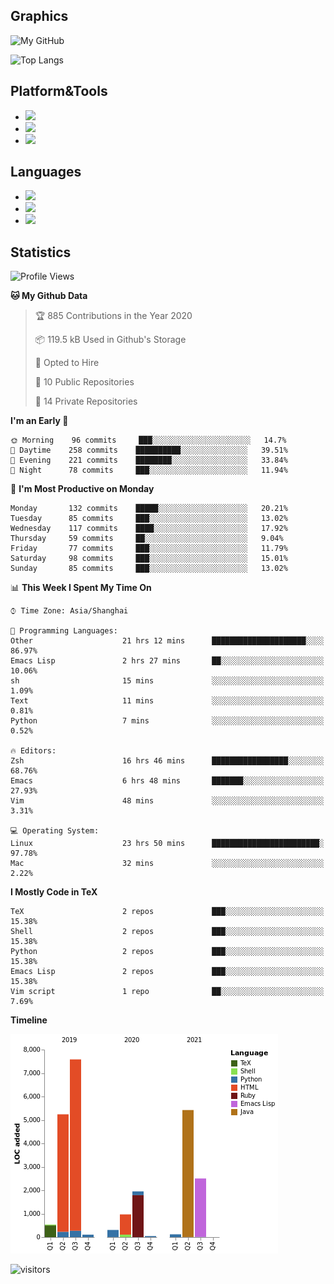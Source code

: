 ## Graphics

![My GitHub](https://github-readme-stats.vercel.app/api?username=SteamedFish&count_private=true&show_icons=true&theme=buefy&include_all_commits=false)

![Top Langs](https://github-readme-stats.vercel.app/api/top-langs/?username=SteamedFish&theme=buefy&hide=ruby&count_private=true&show_icons=true&layout=compact)

## Platform&Tools

* [![](https://img.shields.io/badge/ArchLinux--purple?style=flat-square&logo=ArchLinux)](https://www.archlinux.org/)
* [![](https://img.shields.io/badge/Gentoo-testing-purple?style=flat-square&logo=Gentoo)](https://www.gentoo.org/)
* [![](https://img.shields.io/badge/Doom%20Emacs-28-blue?style=flat-square&logo=Gnu%20emacs&logoColor=white)](https://www.gnu.org/software/emacs/)

## Languages

* [![](https://img.shields.io/badge/-Python-3776AB?style=flat-square&logo=python&logoColor=white)](https://www.python.org/)
* [![](https://img.shields.io/badge/-Bash-00ADD8?style=flat-square&logo=Gnu-bash&logoColor=white)](https://www.gnu.org/software/bash/)
* [![](https://img.shields.io/badge/-Go-00ADD8?style=flat-square&logo=go&logoColor=white)](https://golang.org/)

## Statistics

<!--START_SECTION:waka-->
![Profile Views](http://img.shields.io/badge/Profile%20Views-3-blue)

**🐱 My Github Data** 

> 🏆 885 Contributions in the Year 2020
 > 
> 📦 119.5 kB Used in Github's Storage 
 > 
> 💼 Opted to Hire
 > 
> 📜 10 Public Repositories
 > 
> 🔑 14 Private Repositories 

**I'm an Early 🐤** 

```text
🌞 Morning    96 commits     ███░░░░░░░░░░░░░░░░░░░░░░   14.7% 
🌆 Daytime    258 commits    ██████████░░░░░░░░░░░░░░░   39.51% 
🌃 Evening    221 commits    ████████░░░░░░░░░░░░░░░░░   33.84% 
🌙 Night      78 commits     ███░░░░░░░░░░░░░░░░░░░░░░   11.94%

```
📅 **I'm Most Productive on Monday** 

```text
Monday       132 commits    █████░░░░░░░░░░░░░░░░░░░░   20.21% 
Tuesday      85 commits     ███░░░░░░░░░░░░░░░░░░░░░░   13.02% 
Wednesday    117 commits    ████░░░░░░░░░░░░░░░░░░░░░   17.92% 
Thursday     59 commits     ██░░░░░░░░░░░░░░░░░░░░░░░   9.04% 
Friday       77 commits     ███░░░░░░░░░░░░░░░░░░░░░░   11.79% 
Saturday     98 commits     ███░░░░░░░░░░░░░░░░░░░░░░   15.01% 
Sunday       85 commits     ███░░░░░░░░░░░░░░░░░░░░░░   13.02%

```


📊 **This Week I Spent My Time On** 

```text
⌚︎ Time Zone: Asia/Shanghai

💬 Programming Languages: 
Other                    21 hrs 12 mins      █████████████████████░░░░   86.97% 
Emacs Lisp               2 hrs 27 mins       ██░░░░░░░░░░░░░░░░░░░░░░░   10.06% 
sh                       15 mins             ░░░░░░░░░░░░░░░░░░░░░░░░░   1.09% 
Text                     11 mins             ░░░░░░░░░░░░░░░░░░░░░░░░░   0.81% 
Python                   7 mins              ░░░░░░░░░░░░░░░░░░░░░░░░░   0.52%

🔥 Editors: 
Zsh                      16 hrs 46 mins      █████████████████░░░░░░░░   68.76% 
Emacs                    6 hrs 48 mins       ███████░░░░░░░░░░░░░░░░░░   27.93% 
Vim                      48 mins             ░░░░░░░░░░░░░░░░░░░░░░░░░   3.31%

💻 Operating System: 
Linux                    23 hrs 50 mins      ████████████████████████░   97.78% 
Mac                      32 mins             ░░░░░░░░░░░░░░░░░░░░░░░░░   2.22%

```

**I Mostly Code in TeX** 

```text
TeX                      2 repos             ███░░░░░░░░░░░░░░░░░░░░░░   15.38% 
Shell                    2 repos             ███░░░░░░░░░░░░░░░░░░░░░░   15.38% 
Python                   2 repos             ███░░░░░░░░░░░░░░░░░░░░░░   15.38% 
Emacs Lisp               2 repos             ███░░░░░░░░░░░░░░░░░░░░░░   15.38% 
Vim script               1 repo              ██░░░░░░░░░░░░░░░░░░░░░░░   7.69%

```


**Timeline**

![Chart not found](https://github.com/SteamedFish/SteamedFish/blob/master/charts/bar_graph.png) 


<!--END_SECTION:waka-->

![visitors](https://visitor-badge.laobi.icu/badge?page_id=SteamedFish.SteamedFish)
